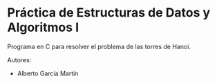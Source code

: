 # Práctica de Estructuras de Datos y Algoritmos I
Programa en C para resolver el problema de las torres de Hanoi.

Autores:
- Alberto García Martín

